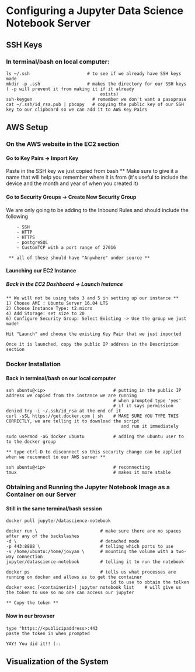 # Configuring a Jupyter Data Science Notebook Server

## SSH Keys 
### In terminal/bash on local computer:
    ls ~/.ssh                      # to see if we already have SSH keys made
    mkdir -p .ssh                  # makes the directory for our SSH keys ( -p will prevent it from making it if it already                          
                                        exists)
    ssh-keygen                       # remember we don't want a passprase
    cat ~/.ssh/id_rsa.pub | pbcopy   # copying the public key of our SSH key to our clipboard so we can add it to AWS Key Pairs
    
## AWS Setup
### On the AWS website in the EC2 section
#### Go to Key Pairs -> Import Key
   Paste in the SSH key we just copied from bash 
   ** Make sure to give it a name that will help you remember where it is from
        (it's useful to include the device and the month and year of when you created it)
        
#### Go to Security Groups -> Create New Security Group
 We are only going to be adding to the Inbound Rules and should include the following 
 
        - SSH
        - HTTP
        - HTTPS
        - postgreSQL
        - CustomTCP with a port range of 27016 
        
     ** all of these should have "Anywhere" under source **
     
#### Launching our EC2 Instance 
##### Back in the EC2 Dashboard -> Launch Instance 
    ** We will not be using tabs 3 and 5 in setting up our instance **
    1) Choose AMI : Ubuntu Server 16.04 LTS 
    2) Choose Instance Type: t2.micro
    4) Add Storage: set size to 20
    6) Configure Security Group: Select Existing -> Use the group we just made!
    
    Hit "Launch" and choose the existing Key Pair that we just imported
    
    Once it is launched, copy the public IP address in the Description section 
    
### Docker Installation 
#### Back in terminal/bash on our local computer
    ssh ubuntu@<ip>                          # putting in the public IP address we copied from the instance we are running
                                             # when prompted type 'yes'
                                             # if it says permission denied try -i ~/.ssh/id_rsa at the end of it 
    curl -sSL https://get.docker.com | sh    # MAKE SURE YOU TYPE THIS CORRECTLY, we are telling it to download the script 
                                                and run it immediately
                                                
    sudo usermod -aG docker ubuntu           # adding the ubuntu user to to the docker group
    
    ** type ctrl-D to disconnect so this security change can be applied when we reconnect to our AWS server **
    
    ssh ubuntu@<ip>                          # reconnecting 
    tmux                                     # makes it more stable
    
### Obtaining and Running the Jupyter Notebook Image as a Container on our Server
#### Still in the same terminal/bash session    
   
    docker pull jupyter/datascience-notebook
    
    docker run \                        # make sure there are no spaces after any of the backslashes
    -d \                                # detached mode
    -p 443:8888 \                       # telling which ports to use
    -v /home/ubuntu:/home/jovyan \      # mounting the volume with a two-way connection
    jupyter/datascience-notebook        # telling it to run the notebook
    
    docker ps                           # tells us what processes are running on docker and allows us to get the container 
                                            id to use to obtain the tolken 
    docker exec [<containerid>] jupyter notebook list    # will give us the token to use so no one can access our jupyter
    
    ** Copy the token **
    
#### Now in our browser
    type "https://<publicipaddress>:443
    paste the token in when prompted
    
    YAY! You did it!! (-:
    

## Visualization of the System 

    
    
